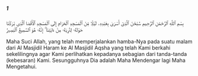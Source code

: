 ##### 1

<span class="ayah">بِسْمِ ٱللَّهِ ٱلرَّحْمَٰنِ ٱلرَّحِيمِ سُبْحَٰنَ ٱلَّذِىٓ أَسْرَىٰ بِعَبْدِهِۦ لَيْلًۭا مِّنَ ٱلْمَسْجِدِ ٱلْحَرَامِ إِلَى ٱلْمَسْجِدِ ٱلْأَقْصَا ٱلَّذِى بَٰرَكْنَا حَوْلَهُۥ لِنُرِيَهُۥ مِنْ ءَايَٰتِنَآ ۚ إِنَّهُۥ هُوَ ٱلسَّمِيعُ ٱلْبَصِيرُ</span>

<span class="ayah_translation">Maha Suci Allah, yang telah memperjalankan hamba-Nya pada suatu malam dari Al Masjidil Haram ke Al Masjidil Aqsha yang telah Kami berkahi sekelilingnya agar Kami perlihatkan kepadanya sebagian dari tanda-tanda (kebesaran) Kami. Sesungguhnya Dia adalah Maha Mendengar lagi Maha Mengetahui.</span>
